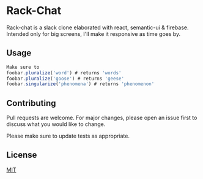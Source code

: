 # Rack-Chat


Rack-chat is a slack clone elaborated with react, semantic-ui 
& firebase.
Intended only for big screens, I'll make it responsive as time goes by.

## Usage

```React.js
Make sure to
foobar.pluralize('word') # returns 'words'
foobar.pluralize('goose') # returns 'geese'
foobar.singularize('phenomena') # returns 'phenomenon'
```

## Contributing
Pull requests are welcome. For major changes, please open an issue first to discuss what you would like to change.

Please make sure to update tests as appropriate.

## License
[MIT](https://choosealicense.com/licenses/mit/)